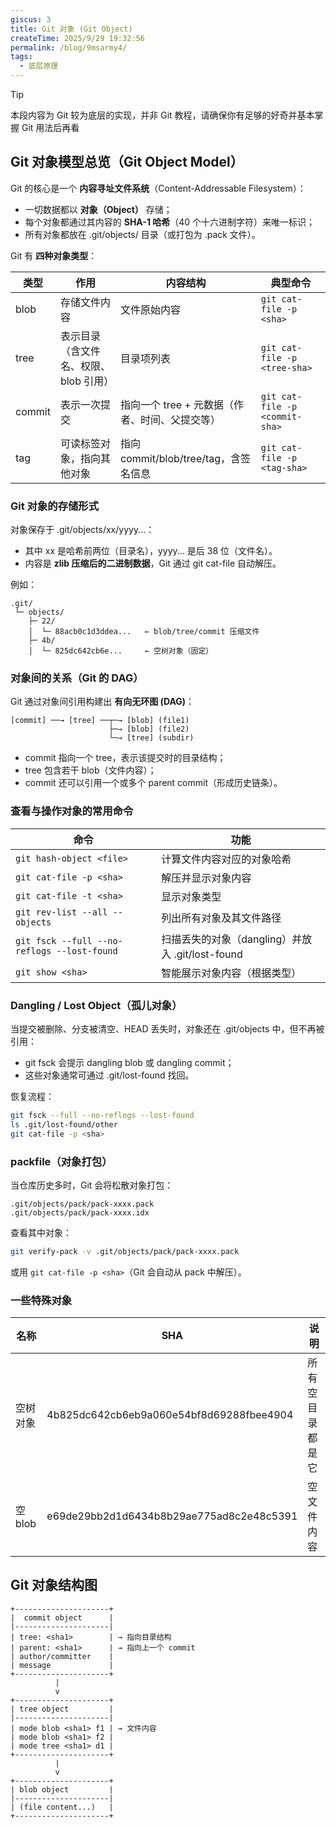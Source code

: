 ```yaml
---
giscus: 3
title: Git 对象 (Git Object)
createTime: 2025/9/29 19:32:56
permalink: /blog/9msarmy4/
tags:
  - 底层原理
---
```


> [!TIP]
> 本段内容为 Git 较为底层的实现，并非 Git 教程，请确保你有足够的好奇并基本掌握 Git 用法后再看

## Git 对象模型总览（Git Object Model）

Git 的核心是一个 **内容寻址文件系统**（Content-Addressable Filesystem）：

- 一切数据都以 **对象（Object）** 存储；
- 每个对象都通过其内容的 **SHA-1 哈希**（40 个十六进制字符）来唯一标识；
- 所有对象都放在 .git/objects/ 目录（或打包为 .pack 文件）。

Git 有 **四种对象类型**：

| 类型   | 作用                                  | 内容结构                                       | 典型命令                       |
| ------ | ------------------------------------- | ---------------------------------------------- | ------------------------------ |
| blob   | 存储文件内容                          | 文件原始内容                                   | `git cat-file -p <sha>`        |
| tree   | 表示目录（含文件名、权限、blob 引用） | 目录项列表                                     | `git cat-file -p <tree-sha>`   |
| commit | 表示一次提交                          | 指向一个 tree + 元数据（作者、时间、父提交等） | `git cat-file -p <commit-sha>` |
| tag    | 可读标签对象，指向其他对象            | 指向 commit/blob/tree/tag，含签名信息          | `git cat-file -p <tag-sha>`    |

### Git 对象的存储形式

对象保存于 .git/objects/xx/yyyy...：

- 其中 xx 是哈希前两位（目录名），yyyy... 是后 38 位（文件名）。
- 内容是 **zlib 压缩后的二进制数据**，Git 通过 git cat-file 自动解压。

例如：

```
.git/
 └─ objects/
    ├─ 22/
    │  └─ 88acb0c1d3ddea...   ← blob/tree/commit 压缩文件
    ├─ 4b/
    │  └─ 825dc642cb6e...     ← 空树对象（固定）
```

### 对象间的关系（Git 的 DAG）

Git 通过对象间引用构建出 **有向无环图 (DAG)**：

```
[commit] ──→ [tree] ──┬─→ [blob] (file1)
                      ├─→ [blob] (file2)
                      └─→ [tree] (subdir)
```

- commit 指向一个 tree，表示该提交时的目录结构；
- tree 包含若干 blob（文件内容）；
- commit 还可以引用一个或多个 parent commit（形成历史链条）。

### 查看与操作对象的常用命令

| 命令                                        | 功能                                             |
| ------------------------------------------- | ------------------------------------------------ |
| `git hash-object <file>`                    | 计算文件内容对应的对象哈希                       |
| `git cat-file -p <sha>`                     | 解压并显示对象内容                               |
| `git cat-file -t <sha>`                     | 显示对象类型                                     |
| `git rev-list --all --objects`              | 列出所有对象及其文件路径                         |
| `git fsck --full --no-reflogs --lost-found` | 扫描丢失的对象（dangling）并放入 .git/lost-found |
| `git show <sha>`                            | 智能展示对象内容（根据类型）                     |

### Dangling / Lost Object（孤儿对象）

当提交被删除、分支被清空、HEAD 丢失时，对象还在 .git/objects 中，但不再被引用：

- git fsck 会提示 dangling blob 或 dangling commit；
- 这些对象通常可通过 .git/lost-found 找回。

恢复流程：

```bash
git fsck --full --no-reflogs --lost-found
ls .git/lost-found/other
git cat-file -p <sha>
```

### packfile（对象打包）

当仓库历史多时，Git 会将松散对象打包：

```
.git/objects/pack/pack-xxxx.pack
.git/objects/pack/pack-xxxx.idx
```

查看其中对象：

```bash
git verify-pack -v .git/objects/pack/pack-xxxx.pack
```

或用 `git cat-file -p <sha>`（Git 会自动从 pack 中解压）。

### 一些特殊对象

| 名称     | SHA                                      | 说明             |
| -------- | ---------------------------------------- | ---------------- |
| 空树对象 | 4b825dc642cb6eb9a060e54bf8d69288fbee4904 | 所有空目录都是它 |
| 空 blob  | e69de29bb2d1d6434b8b29ae775ad8c2e48c5391 | 空文件内容       |

## Git 对象结构图

```
+---------------------+
|  commit object      |
|---------------------|
| tree: <sha1>        | → 指向目录结构
| parent: <sha1>      | → 指向上一个 commit
| author/committer    |
| message             |
+---------------------+
          |
          v
+---------------------+
| tree object         |
|---------------------|
| mode blob <sha1> f1 | → 文件内容
| mode blob <sha1> f2 |
| mode tree <sha1> d1 |
+---------------------+
          |
          v
+---------------------+
| blob object         |
|---------------------|
| (file content...)   |
+---------------------+
```
